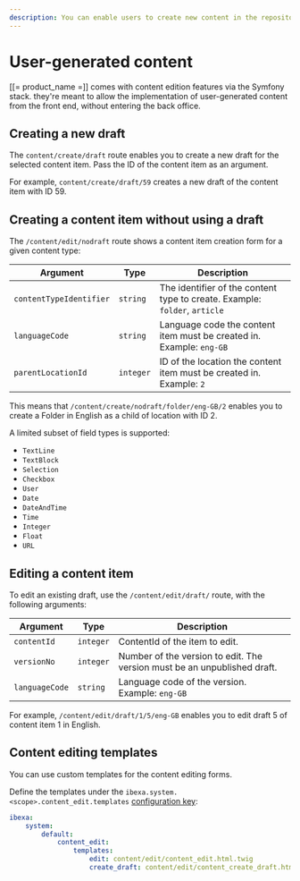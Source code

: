 ```yaml
---
description: You can enable users to create new content in the repository by using forms available in the front end of the site.
---
```


# User-generated content

[[= product_name =]] comes with content edition features via the Symfony stack.
they're meant to allow the implementation of user-generated content from the front end, without entering the back office.

## Creating a new draft

The `content/create/draft` route enables you to create a new draft for the selected content item.
Pass the ID of the content item as an argument.

For example, `content/create/draft/59` creates a new draft of the content item with ID 59.

## Creating a content item without using a draft

The `/content/edit/nodraft` route shows a content item creation form for a given content type:

| Argument                | Type      | Description                                                                |
|-------------------------|-----------|----------------------------------------------------------------------------|
| `contentTypeIdentifier` | `string`  | The identifier of the content type to create. Example: `folder`, `article` |
| `languageCode`          | `string`  | Language code the content item must be created in. Example: `eng-GB`       |
| `parentLocationId`      | `integer` | ID of the location the content item must be created in. Example: `2`       |

This means that `/content/create/nodraft/folder/eng-GB/2` enables you to create a Folder in English as a child of location with ID 2.

A limited subset of field types is supported:

- `TextLine`
- `TextBlock`
- `Selection`
- `Checkbox`
- `User`
- `Date`
- `DateAndTime`
- `Time`
- `Integer`
- `Float`
- `URL`

## Editing a content item

To edit an existing draft, use the `/content/edit/draft/` route, with the following arguments:

| Argument                | Type      | Description                                                              |
|-------------------------|-----------|--------------------------------------------------------------------------|
| `contentId`             | `integer` | ContentId of the item to edit.                                           |
| `versionNo`             | `integer` | Number of the version to edit. The version must be an unpublished draft. |
| `languageCode`          | `string`  | Language code of the version. Example: `eng-GB`                          |

For example, `/content/edit/draft/1/5/eng-GB` enables you to edit draft 5 of content item 1 in English.

## Content editing templates

You can use custom templates for the content editing forms.

Define the templates under the `ibexa.system.<scope>.content_edit.templates` [configuration key](configuration.md#configuration-files):

``` yaml
ibexa:
    system:
        default:
            content_edit:
                templates:
                    edit: content/edit/content_edit.html.twig
                    create_draft: content/edit/content_create_draft.html.twig
```
